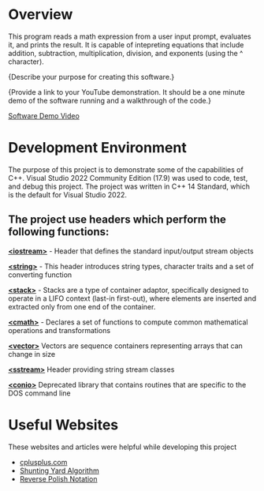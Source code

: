 # Overview
This program reads a math expression from a user input prompt, evaluates it, and prints the result. It is capable of intepreting equations that include addition, subtraction, multiplication, division, and exponents (using the ^ character).

{Describe your purpose for creating this software.}

{Provide a link to your YouTube demonstration.  It should be a one minute demo of the software running and a walkthrough of the code.}

[Software Demo Video](http://youtube.link.goes.here)

# Development Environment
The purpose of this project is to demonstrate some of the capabilities of C++. Visual Studio 2022 Community Edition (17.9) was used to code, test, and debug this project. The project was written in C++ 14 Standard, which is the default for Visual Studio 2022.

## The project use headers which perform the following functions:
[**\<iostream\>**](https://cplusplus.com/reference/iostream/) - Header that defines the standard input/output stream objects

[**\<string\>**](https://cplusplus.com/reference/string/) - This header introduces string types, character traits and a set of converting function

[**\<stack\>**](https://cplusplus.com/reference/stack/stack/) - Stacks are a type of container adaptor, specifically designed to operate in a LIFO context (last-in first-out), where elements are inserted and extracted only from one end of the container.

[**\<cmath\>**](https://cplusplus.com/reference/cmath/?kw=cmath) - Declares a set of functions to compute common mathematical operations and transformations

[**\<vector\>**](https://cplusplus.com/reference/vector/vector/)  Vectors are sequence containers representing arrays that can change in size

[**\<sstream\>**](https://cplusplus.com/reference/sstream/) Header providing string stream classes

[**\<conio\>**](https://stackoverflow.com/a/59812090) Deprecated library that contains routines that are specific to the DOS command line

# Useful Websites
These websites and articles were helpful while developing this project
* [cplusplus.com](https://cplusplus.com/reference/)
* [Shunting Yard Algorithm](https://brilliant.org/wiki/shunting-yard-algorithm/)
* [Reverse Polish Notation](https://www-stone.ch.cam.ac.uk/documentation/rrf/rpn.html)
